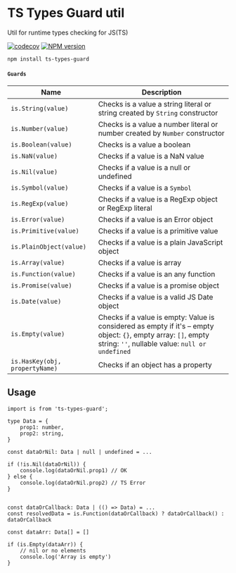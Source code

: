 # TS Types Guard util

Util for runtime types checking for JS(TS)

[![codecov][codecov-image]][codecov-url] [![NPM version][npm-image]][npm-url]

[npm-image]: http://img.shields.io/npm/v/ts-types-guard.svg
[npm-url]: http://npmjs.org/package/ts-types-guard
[codecov-image]: https://codecov.io/gh/Resetand/ts-types-guard/graph/badge.svg?token=W0mWVyiEng
[codecov-url]: https://codecov.io/gh/Resetand/ts-types-guard

```bash
npm install ts-types-guard
```

#### `Guards`

| Name                           | Description                                                                                                                                                       |
| ------------------------------ | ----------------------------------------------------------------------------------------------------------------------------------------------------------------- |
| `is.String(value)`             | Checks is a value a string literal or string created by `String` constructor                                                                                      |
| `is.Number(value)`             | Checks is a value a number literal or number created by `Number` constructor                                                                                      |
| `is.Boolean(value)`            | Checks is a value a boolean                                                                                                                                       |
| `is.NaN(value)`                | Checks if a value is a NaN value                                                                                                                                  |
| `is.Nil(value)`                | Checks if a value is a null or undefined                                                                                                                          |
| `is.Symbol(value)`             | Checks if a value is a `Symbol`                                                                                                                                   |
| `is.RegExp(value)`             | Checks if a value is a RegExp object or RegExp literal                                                                                                            |
| `is.Error(value)`              | Checks if a value is an Error object                                                                                                                              |
| `is.Primitive(value)`          | Checks if a value is a primitive value                                                                                                                            |
| `is.PlainObject(value)`        | Checks if a value is a plain JavaScript object                                                                                                                    |
| `is.Array(value)`              | Checks if a value is array                                                                                                                                        |
| `is.Function(value)`           | Checks if a value is an any function                                                                                                                              |
| `is.Promise(value)`            | Checks if a value is a promise object                                                                                                                             |
| `is.Date(value)`               | Checks if a value is a valid JS Date object                                                                                                                       |
| `is.Empty(value)`              | Checks if a value is empty: Value is considered as empty if it's – empty object: `{}`, empty array: `[]`, empty string: `''`, nullable value: `null or undefined` |
| `is.HasKey(obj, propertyName)` | Checks if an object has a property                                                                                                                                |

## Usage

```tsx
import is from 'ts-types-guard';

type Data = {
    prop1: number,
    prop2: string,
}

const dataOrNil: Data | null | undefined = ...

if (!is.Nil(dataOrNil)) {
    console.log(dataOrNil.prop1) // OK
} else {
    console.log(dataOrNil.prop2) // TS Error
}


const dataOrCallback: Data | (() => Data) = ...
const resolvedData = is.Function(dataOrCallback) ? dataOrCallback() : dataOrCallback

const dataArr: Data[] = []

if (is.Empty(dataArr)) {
    // nil or no elements
    console.log('Array is empty')
}
```
